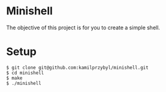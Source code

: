 # Minishell

The objective of this project is for you to create a simple shell.

# Setup

```
$ git clone git@github.com:kamilprzybyl/minishell.git
$ cd minishell
$ make
$ ./minishell
```
